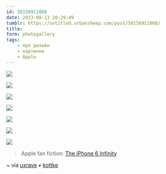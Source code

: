 ```yaml
---
id: 58158911808
date: 2013-08-13 20:29:49
tumblr: https://untitled.urbansheep.com/post/58158911808/
title:
form: photogallery
tags:
    - про дизайн
    - картинки
    - Apple
---
```


<div class="gallery-wrapper">

![](@/assets/media/58158911808_1.png)

![](@/assets/media/58158911808_2.jpg)

![](@/assets/media/58158911808_3.jpg)

![](@/assets/media/58158911808_4.png)

![](@/assets/media/58158911808_5.jpg)

![](@/assets/media/58158911808_6.jpg)

![](@/assets/media/58158911808_7.png)

</div>

<blockquote><p>Apple fan fiction: <a href="http://kottke.org/13/08/iphone-6-infinity">The iPhone 6 Infinity</a></p></blockquote>

<p>~ via <a href="http://uxrave.com/post/58139238071/iphone6-infinity" class="">uxrave</a> • <a href="http://bonus.kottke.org/">kottke</a></p>
